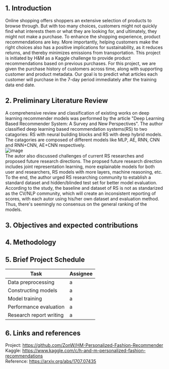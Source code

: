 ## 1. Introduction
Online shopping offers shoppers an extensive selection of products to browse through. But with too many choices, customers might not quickly find what interests them or what they are looking for, and ultimately, they might not make a purchase. To enhance the shopping experience, product recommendations are key. More importantly, helping customers make the right choices also has a positive implications for sustainability, as it reduces returns, and thereby minimizes emissions from transportation. This project is initiated by H&M as a Kaggle challenge to provide product recommendations based on previous purchases. For this project, we are given the purchase history of customers across time, along with supporting customer and product metadata. Our goal is to predict what articles each customer will purchase in the 7-day period immediately after the training data end date.  
## 2. Preliminary Literature Review    
A comprehensive review and classification of existing works on deep learning recommender models was performed by the article "Deep Learning Based Recommender System: A Survey and New Perspectives". The author classified deep learning based recommendation systems(RS) to two catagories: RS with neural building blocks and RS with deep hybrid models. The catagories are composed of different models like MLP, AE, RNN, CNN and RNN+CNN, AE+CNN respectively.     
![image](https://user-images.githubusercontent.com/95121369/156247844-1b2cb391-087d-4faa-8eda-7bbbb0c64dc7.png)  
The autor also discussed challenges of current RS researches and proposed future research directions. The propsed future research direction includes joint representation learning, more explainable models for both user and researchers, RS models with more layers, machine reasoning, etc.  
To the end, the author urged RS researching community to establish a standard dataset and hidden/blinded test set for better model evaluation. According to the study, the baseline and dataset of RS is not as standarized as the CV/NLP community, which will create an inconsistent reporting of scores, with each autor using his/her own dataset and evaluation method. Thus, there's seemingly no consensus on the general ranking of the models.  

## 3. Objectives and expected contributions  

## 4. Methodology  
## 5. Brief Project Schedule  
 
| Task | Assignee |
| --- | --- |
| Data preprocessing   | a   |
| Constructing models   | a   |
| Model training | a  |
| Performance evaluation | a  |
| Research report writing | a  |

## 6. Links and references  
Project: https://github.com/ZonW/HM-Personalized-Fashion-Recommender  
Kaggle: https://www.kaggle.com/c/h-and-m-personalized-fashion-recommendations  
Reference: https://arxiv.org/abs/1707.07435
